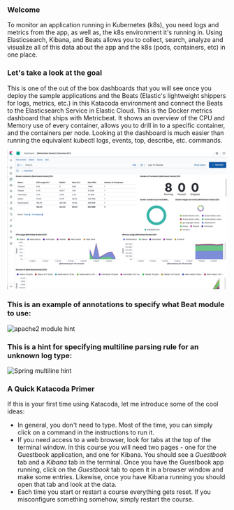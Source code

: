### Welcome

To monitor an application running in Kubernetes (k8s), you need logs and metrics from the app, as well as, the k8s environment it's running in. Using Elasticsearch, Kibana, and Beats allows you to collect, search, analyze and visualize all of this data about the app and the k8s (pods, containers, etc) in one place. 

### Let's take a look at the goal
This is one of the out of the box dashboards that you will see once you deploy the sample applications and the Beats (Elastic's lightweight shippers for logs, metrics, etc.) in this Katacoda environment and connect the Beats to the Elasticsearch Service in Elastic Cloud.  This is the Docker metrics dashboard that ships with Metricbeat.  It shows an overview of the CPU and Memory use of every container, allows you to drill in to a specific container, and the containers per node.  Looking at the dashboard is much easier than running the equivalent kubectl logs, events, top, describe, etc. commands.

![Docker Dash](https://raw.githubusercontent.com/elastic/katacoda-scenarios/master/images/docker-dash2.png)

### This is an example of annotations to specify what Beat module to use:
![apache2 module hint](https://user-images.githubusercontent.com/25182304/44863869-50546400-ac4c-11e8-892d-5575af08a724.png)

### This is a hint for specifying multiline parsing rule for an unknown log type:
![Spring multiline hint](https://user-images.githubusercontent.com/25182304/44864163-f86a2d00-ac4c-11e8-874c-ae01eae43864.png)

### A Quick Katacoda Primer
If this is your first time using Katacoda, let me introduce some of the cool ideas:

* In general, you don't need to type.  Most of the time, you can simply click on a command in the instructions to run it.
* If you need access to a web browser, look for tabs at the top of the terminal window. In this course you will need two pages - one for the Guestbook application, and one for  Kibana. You should see a *Guestbook* tab and a *Kibana* tab in the terminal.  Once you have the Guestbook app running, click on the *Guestbook* tab to open it in a browser window and make some entries. Likewise, once you have Kibana running you should open that tab and look at the data.
* Each time you start or restart a course everything gets reset. If you misconfigure something somehow, simply restart the course.

